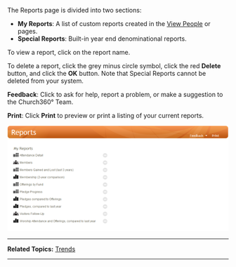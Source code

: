 The Reports page is divided into two sections:

-   **My Reports**: A list of custom reports created in the [View
    People](people:%20View) or <Trends> pages.
-   **Special Reports**: Built-in year end denominational reports.

To view a report, click on the report name.

To delete a report, click the grey minus circle symbol, click the red
**Delete** button, and click the **OK** button. Note that Special
Reports cannot be deleted from your system.

**Feedback**: Click **<Feedback>** to ask for help, report a problem, or
make a suggestion to the Church360° Team.

**Print**: Click **Print** to preview or print a listing of your current
reports.

![Reports](Reports.PNG "Reports")

* * * * *

**Related Topics:** [Trends](trends)

* * * * *
